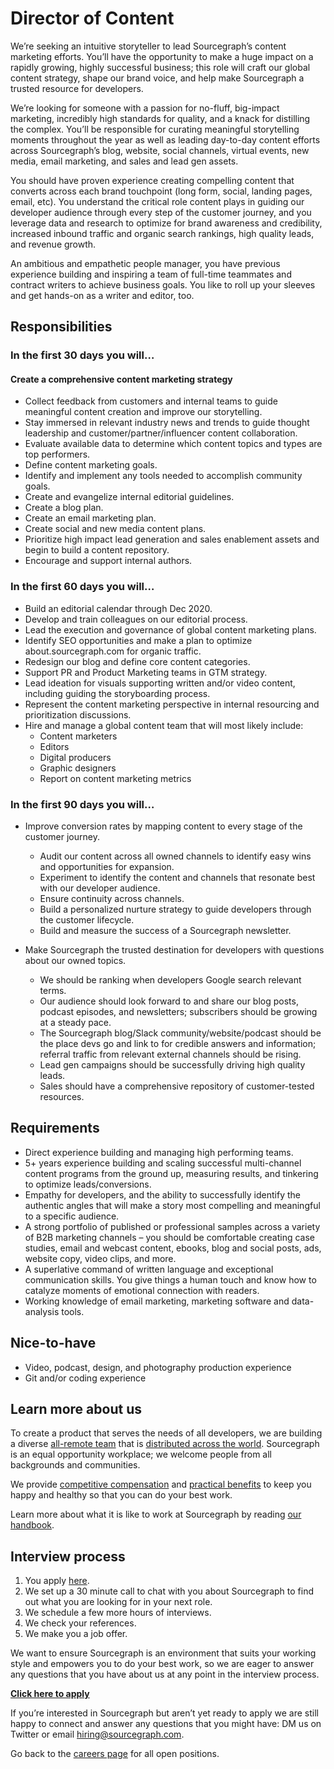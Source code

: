 # **Director of Content**

We’re seeking an intuitive storyteller to lead Sourcegraph’s content marketing efforts. You’ll have the opportunity to make a huge impact on a rapidly growing, highly successful business; this role will craft our global content strategy, shape our brand voice, and help make Sourcegraph a trusted resource for developers.

We’re looking for someone with a passion for no-fluff, big-impact marketing, incredibly high standards for quality, and a knack for distilling the complex. You’ll be responsible for curating meaningful storytelling moments throughout the year as well as leading day-to-day content efforts across Sourcegraph’s blog, website, social channels, virtual events, new media, email marketing, and sales and lead gen assets. 

You should have proven experience creating compelling content that converts across each brand touchpoint (long form, social, landing pages, email, etc). You understand the critical role content plays in guiding our developer audience through every step of the customer journey, and you leverage data and research to optimize for brand awareness and credibility, increased inbound traffic and organic search rankings, high quality leads, and revenue growth.

An ambitious and empathetic people manager, you have previous experience building and inspiring a team of full-time teammates and contract writers to achieve business goals. You like to roll up your sleeves and get hands-on as a writer and editor, too.

## Responsibilities
### In the first 30 days you will…
#### Create a comprehensive content marketing strategy

* Collect feedback from customers and internal teams to guide meaningful content creation and improve our storytelling.
* Stay immersed in relevant industry news and trends to guide thought leadership and customer/partner/influencer content collaboration.
* Evaluate available data to determine which content topics and types are top performers. 
* Define content marketing goals.
* Identify and implement  any tools needed to accomplish community goals.
* Create and evangelize internal editorial guidelines.
* Create a blog plan. 
* Create an email marketing plan.
* Create social and new media content plans.
* Prioritize high impact lead generation and sales enablement assets and begin to build a content repository.
* Encourage and support internal authors.

### In the first 60 days you will…
* Build an editorial calendar through Dec 2020.
* Develop and train colleagues on our editorial process.
* Lead the execution and governance of global content marketing plans.
* Identify SEO opportunities and make a plan to optimize about.sourcegraph.com for organic traffic.
* Redesign our blog and define core content categories. 
* Support PR and Product Marketing teams in GTM strategy.
* Lead ideation for visuals supporting written and/or video content, including guiding the storyboarding process.
* Represent the content marketing perspective in internal resourcing and prioritization discussions.
* Hire and manage a global content team that will most likely include:
    * Content marketers
    * Editors
    * Digital producers
    * Graphic designers
    * Report on content marketing metrics

### In the first 90 days you will…
* Improve conversion rates by mapping content to every stage of the customer journey.
    * Audit our content across all owned channels to identify easy wins and opportunities for expansion.
    * Experiment to identify the content and channels that resonate best with our developer audience.
    * Ensure continuity across channels. 
    * Build a personalized nurture strategy to guide developers through the customer lifecycle.
    * Build and measure the success of a Sourcegraph newsletter.

* Make Sourcegraph the trusted destination for developers with questions about our owned topics.
    * We should be ranking when developers Google search relevant terms.
    * Our audience should look forward to and share our blog posts, podcast episodes, and newsletters; subscribers should be growing at a steady pace.
    * The Sourcegraph blog/Slack community/website/podcast should be the place devs go and link to for credible answers and information; referral traffic from relevant external channels should be rising.
    * Lead gen campaigns should be successfully driving high quality leads.
    * Sales should have a comprehensive repository of customer-tested resources.

## Requirements
* Direct experience building and managing high performing teams.
* 5+ years experience building and scaling successful multi-channel content programs from the ground up, measuring results, and tinkering to optimize leads/conversions.
* Empathy for developers, and the ability to successfully identify the authentic angles that will make a story most compelling and meaningful to a specific audience.
* A strong portfolio of published or professional samples across a variety of B2B marketing channels – you should be comfortable creating case studies, email and webcast content, ebooks, blog and social posts, ads, website copy, video clips, and more.
* A superlative command of written language and exceptional communication skills. You give things a human touch and know how to catalyze moments of emotional connection with readers.
* Working knowledge of email marketing, marketing software and data-analysis tools.

## Nice-to-have
* Video, podcast, design, and photography production experience
* Git and/or coding experience

## Learn more about us
To create a product that serves the needs of all developers, we are building a diverse [all-remote team](https://about.sourcegraph.com/company/remote) that is [distributed across the world](https://about.sourcegraph.com/company/team). Sourcegraph is an equal opportunity workplace; we welcome people from all backgrounds and communities.

We provide [competitive compensation](https://about.sourcegraph.com/handbook/people-ops/compensation) and [practical benefits](https://about.sourcegraph.com/handbook/people-ops/benefits-and-perks) to keep you happy and healthy so that you can do your best work.

Learn more about what it is like to work at Sourcegraph by reading [our handbook](https://about.sourcegraph.com/handbook/).

## Interview process
1. You apply [here](https://jobs.lever.co/sourcegraph/efb83004-9bab-41fe-86d0-0a838bda38ba/apply).
1. We set up a 30 minute call to chat with you about Sourcegraph to find out what you are looking for in your next role.
1. We schedule a few more hours of interviews.
1. We check your references.
1. We make you a job offer.

We want to ensure Sourcegraph is an environment that suits your working style and empowers you to do your best work, so we are eager to answer any questions that you have about us at any point in the interview process.

**[Click here to apply](https://jobs.lever.co/sourcegraph/efb83004-9bab-41fe-86d0-0a838bda38ba/apply)**

If you’re interested in Sourcegraph but aren’t yet ready to apply we are still happy to connect and answer any questions that you might have: DM us on Twitter or email hiring@sourcegraph.com.

Go back to the [careers page](../../../company/careers.md) for all open positions.
